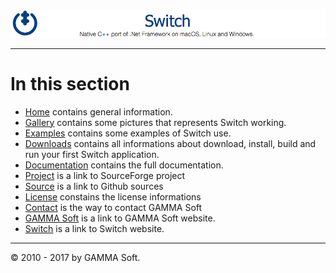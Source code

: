 ![Switch Header](Images/SwitchNativeC++port.png)

______________________________________________________________________________________________


# In this section

* [Home](Home.md) contains general information.
* [Gallery](Gallery.md) contains some pictures that represents Switch working.
* [Examples](Examples.md) contains some examples of Switch use.
* [Downloads](Downloads.md) contains all informations about download, install, build and run your first Switch application.
* [Documentation](Documentation.md) contains the full documentation.
* [Project](https://sourceforge.net/projects/switchpro) is a link to SourceForge project
* [Source](https://github.com/gammasoft71/switch) is a link to Github sources
* [License](License.md) constains the license informations
* [Contact](Contact.md) is the way to contact GAMMA Soft
* [GAMMA Soft](https://gammasoft71.wixsite.com/gammasoft) is a link to GAMMA Soft website.
* [Switch](https://gammasoft71.wixsite.com/switch) is a link to Switch website.

______________________________________________________________________________________________

© 2010 - 2017 by GAMMA Soft.
